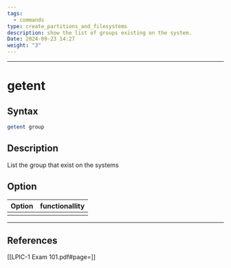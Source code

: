 ```yaml
---
tags:
  - commands
type: create_partitions_and_filesystems
description: show the list of groups existing on the system.
Date: 2024-09-23 14:27
weight: "3"
---
```


___
# getent

## Syntax
```bash
getent group
```

## Description
List the group that exist on the systems
## Option

| Option | functionallity |
| ------ | -------------- |
|        |                |

___
## References
[[LPIC-1 Exam 101.pdf#page=]]